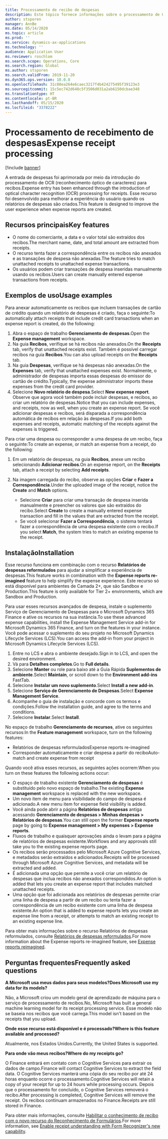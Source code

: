 ```yaml
---
title: Processamento de recibo de despesas
description: Este tópico fornece informações sobre o processamento de OCR (reconhecimento óptico de caracteres) para recibos. Esse recurso foi desenvolvido para melhorar a experiência do usuário quando os relatórios de despesas são criados no Microsoft Dynamics 365 Finance.
author: stsporen
manager: AnnBe
ms.date: 05/14/2020
ms.topic: article
ms.prod: ''
ms.service: dynamics-ax-applications
ms.technology: ''
audience: Application User
ms.reviewer: roschlom
ms.search.scope: Operations, Core
ms.search.region: Global
ms.author: stsporen
ms.search.validFrom: 2019-11-20
ms.dyn365.ops.version: 10.0.8
ms.openlocfilehash: 31c08ea264e6caec3217f4b424275495f39123e3
ms.sourcegitcommit: 15c5ec742d648c5f3506d031a2ab6150dcbae348
ms.translationtype: HT
ms.contentlocale: pt-BR
ms.lasthandoff: 05/15/2020
ms.locfileid: "3378222"
---
```

# <a name="expense-receipt-processing"></a><span data-ttu-id="f414b-104">Processamento de recebimento de despesas</span><span class="sxs-lookup"><span data-stu-id="f414b-104">Expense receipt processing</span></span>

[!include [banner](../includes/banner.md)]

<span data-ttu-id="f414b-105">A entrada de despesas foi aprimorada por meio da introdução do processamento de OCR (reconhecimento óptico de caracteres) para recibos.</span><span class="sxs-lookup"><span data-stu-id="f414b-105">Expense entry has been enhanced through the introduction of optical character recognition (OCR) processing for receipts.</span></span> <span data-ttu-id="f414b-106">Esse recurso foi desenvolvido para melhorar a experiência do usuário quando os relatórios de despesas são criados.</span><span class="sxs-lookup"><span data-stu-id="f414b-106">This feature is designed to improve the user experience when expense reports are created.</span></span>

## <a name="key-features"></a><span data-ttu-id="f414b-107">Recursos principais</span><span class="sxs-lookup"><span data-stu-id="f414b-107">Key features</span></span>

- <span data-ttu-id="f414b-108">O nome do comerciante, a data e o valor total são extraídos dos recibos.</span><span class="sxs-lookup"><span data-stu-id="f414b-108">The merchant name, date, and total amount are extracted from receipts.</span></span>
- <span data-ttu-id="f414b-109">O recurso tenta fazer a correspondência entre os recibos não anexados e as transações de despesa não anexadas.</span><span class="sxs-lookup"><span data-stu-id="f414b-109">The feature tries to match unattached receipts to unattached expense transactions.</span></span>
- <span data-ttu-id="f414b-110">Os usuários podem criar transações de despesa inseridas manualmente usando os recibos.</span><span class="sxs-lookup"><span data-stu-id="f414b-110">Users can create manually entered expense transactions from receipts.</span></span>

## <a name="usage-examples"></a><span data-ttu-id="f414b-111">Exemplos de uso</span><span class="sxs-lookup"><span data-stu-id="f414b-111">Usage examples</span></span>

<span data-ttu-id="f414b-112">Para anexar automaticamente os recibos que incluem transações de cartão de crédito quando um relatório de despesas é criado, faça o seguinte:</span><span class="sxs-lookup"><span data-stu-id="f414b-112">To automatically attach receipts that include credit card transactions when an expense report is created, do the following:</span></span>

  1. <span data-ttu-id="f414b-113">Abra o espaço de trabalho **Gerenciamento de despesas**.</span><span class="sxs-lookup"><span data-stu-id="f414b-113">Open the **Expense management** workspace.</span></span>
  2. <span data-ttu-id="f414b-114">Na guia **Recibos**, verifique se há recibos não anexados.</span><span class="sxs-lookup"><span data-stu-id="f414b-114">On the **Receipts** tab, verify that unattached receipts exist.</span></span> <span data-ttu-id="f414b-115">Também é possível carregar recibos na guia **Recibos**.</span><span class="sxs-lookup"><span data-stu-id="f414b-115">You can also upload receipts on the **Receipts** tab.</span></span>
  3. <span data-ttu-id="f414b-116">Na guia **Despesas**, verifique se há despesas não anexadas.</span><span class="sxs-lookup"><span data-stu-id="f414b-116">On the **Expenses** tab, verify that unattached expenses exist.</span></span> <span data-ttu-id="f414b-117">Normalmente, o administrador de despesas importa essas despesas do emissor do cartão de crédito.</span><span class="sxs-lookup"><span data-stu-id="f414b-117">Typically, the expense administrator imports these expenses from the credit card provider.</span></span>
  4. <span data-ttu-id="f414b-118">Selecione **Novo relatório de despesa**.</span><span class="sxs-lookup"><span data-stu-id="f414b-118">Select **New expense report**.</span></span> <span data-ttu-id="f414b-119">Observe que agora você também pode incluir despesas, e recibos, ao criar um relatório de despesas.</span><span class="sxs-lookup"><span data-stu-id="f414b-119">Notice that you can include expenses, and receipts, now as well, when you create an expense report.</span></span> <span data-ttu-id="f414b-120">Se você adicionar despesas e recibos, será disparada a correspondência automática de recibos em relação às despesas.</span><span class="sxs-lookup"><span data-stu-id="f414b-120">If you add both expenses and receipts, automatic matching of the receipts against the expenses is triggered.</span></span>

<span data-ttu-id="f414b-121">Para criar uma despesa ou corresponder a uma despesa de um recibo, faça o seguinte:</span><span class="sxs-lookup"><span data-stu-id="f414b-121">To create an expense, or match an expense from a receipt, do the following:</span></span>

  1. <span data-ttu-id="f414b-122">Em um relatório de despesas, na guia **Recibos**, anexe um recibo selecionando **Adicionar recibos**.</span><span class="sxs-lookup"><span data-stu-id="f414b-122">On an expense report, on the **Receipts** tab, attach a receipt by selecting **Add receipts**.</span></span>
  2. <span data-ttu-id="f414b-123">Na imagem carregada do recibo, observe as opções **Criar** e **Fazer a Correspondência**.</span><span class="sxs-lookup"><span data-stu-id="f414b-123">Under the uploaded image of the receipt, notice the **Create** and **Match** options.</span></span>

      - <span data-ttu-id="f414b-124">Selecione **Criar** para criar uma transação de despesa inserida manualmente e preencher os valores que são extraídos do recibo.</span><span class="sxs-lookup"><span data-stu-id="f414b-124">Select **Create** to create a manually entered expense transaction and fill in the values that are extracted from the receipt.</span></span>
      - <span data-ttu-id="f414b-125">Se você selecionar **Fazer a Correspondência**, o sistema tentará fazer a correspondência de uma despesa existente com o recibo.</span><span class="sxs-lookup"><span data-stu-id="f414b-125">If you select **Match**, the system tries to match an existing expense to the receipt.</span></span>

## <a name="installation"></a><span data-ttu-id="f414b-126">Instalação</span><span class="sxs-lookup"><span data-stu-id="f414b-126">Installation</span></span>

<span data-ttu-id="f414b-127">Esse recurso funciona em combinação com o recurso **Relatórios de despesas reformulados** para ajudar a simplificar a experiência de despesas.</span><span class="sxs-lookup"><span data-stu-id="f414b-127">This feature works in combination with the **Expense reports re-imagined** feature to help simplify the expense experience.</span></span> <span data-ttu-id="f414b-128">Este recurso só está disponível para ambientes de Camada 2+, que são Sandbox e Production.</span><span class="sxs-lookup"><span data-stu-id="f414b-128">This feature is only available for Tier 2+ environments, which are Sandbox and Production.</span></span>

<span data-ttu-id="f414b-129">Para usar esses recursos avançados de despesa, instale o suplemento Serviço de Gerenciamento de Despesas para o Microsoft Dynamics 365 Finance e ative os recursos na sua instância.</span><span class="sxs-lookup"><span data-stu-id="f414b-129">To use these advanced expense capabilities, install the Expense Management Service add-in for Microsoft Dynamics 365 Finance, and turn on the features in your instance.</span></span> <span data-ttu-id="f414b-130">Você pode acessar o suplemento do seu projeto no Microsoft Dynamics Lifecycle Services (LCS).</span><span class="sxs-lookup"><span data-stu-id="f414b-130">You can access the add-in from your project in Microsoft Dynamics Lifecycle Services (LCS).</span></span>

1. <span data-ttu-id="f414b-131">Entre no LCS e abra o ambiente desejado.</span><span class="sxs-lookup"><span data-stu-id="f414b-131">Sign in to LCS, and open the desired environment.</span></span>
2. <span data-ttu-id="f414b-132">Vá para **Detalhes completos**.</span><span class="sxs-lookup"><span data-stu-id="f414b-132">Go to **Full details**.</span></span>
3. <span data-ttu-id="f414b-133">Selecione **Manter** ou role para baixo até a Guia Rápida **Suplementos de ambiente**.</span><span class="sxs-lookup"><span data-stu-id="f414b-133">Select **Maintain**, or scroll down to the **Environment add-ins** FastTab.</span></span>
4. <span data-ttu-id="f414b-134">Selecione **Instalar um novo suplemento**.</span><span class="sxs-lookup"><span data-stu-id="f414b-134">Select **Install a new add-in**.</span></span>
5. <span data-ttu-id="f414b-135">Selecione **Serviço de Gerenciamento de Despesas**.</span><span class="sxs-lookup"><span data-stu-id="f414b-135">Select **Expense Management Service**.</span></span>
6. <span data-ttu-id="f414b-136">Acompanhe o guia de instalação e concorde com os termos e condições.</span><span class="sxs-lookup"><span data-stu-id="f414b-136">Follow the installation guide, and agree to the terms and conditions.</span></span>
7. <span data-ttu-id="f414b-137">Selecione **Instalar**.</span><span class="sxs-lookup"><span data-stu-id="f414b-137">Select **Install**.</span></span>

<span data-ttu-id="f414b-138">No espaço de trabalho **Gerenciamento de recursos**, ative os seguintes recursos:</span><span class="sxs-lookup"><span data-stu-id="f414b-138">In the **Feature management** workspace, turn on the following features:</span></span>

- <span data-ttu-id="f414b-139">Relatórios de despesas reformulados</span><span class="sxs-lookup"><span data-stu-id="f414b-139">Expense reports re-imagined</span></span>
- <span data-ttu-id="f414b-140">Corresponder automaticamente e criar despesa a partir do recibo</span><span class="sxs-lookup"><span data-stu-id="f414b-140">Auto-match and create expense from receipt</span></span>

<span data-ttu-id="f414b-141">Quando você ativa esses recursos, as seguintes ações ocorrem:</span><span class="sxs-lookup"><span data-stu-id="f414b-141">When you turn on these features the following actions occur:</span></span>

- <span data-ttu-id="f414b-142">O espaço de trabalho existente **Gerenciamento de despesas** é substituído pelo novo espaço de trabalho.</span><span class="sxs-lookup"><span data-stu-id="f414b-142">The existing **Expense management** workspace is replaced with the new workspace.</span></span>
- <span data-ttu-id="f414b-143">Um novo item de menu para visibilidade do campo de despesa é adicionado.</span><span class="sxs-lookup"><span data-stu-id="f414b-143">A new menu item for expense field visibility is added.</span></span>
- <span data-ttu-id="f414b-144">Você ainda pode abrir a página **Relatórios de despesas** antiga acessando **Gerenciamento de despesas > Minhas despesas > Relatórios de despesas**.</span><span class="sxs-lookup"><span data-stu-id="f414b-144">You can still open the former **Expense reports** page by going to **Expense management > My expenses > Expense reports**.</span></span>
- <span data-ttu-id="f414b-145">Fluxos de trabalho e quaisquer aprovações ainda o levam para a página de relatórios de despesas existente.</span><span class="sxs-lookup"><span data-stu-id="f414b-145">Workflows and any approvals still take you to the existing expense reports page.</span></span>
- <span data-ttu-id="f414b-146">Os recibos serão processados pelo Microsoft Azure Cognitive Services, e metadados serão extraídos e adicionados.</span><span class="sxs-lookup"><span data-stu-id="f414b-146">Receipts will be processed through Microsoft Azure Cognitive Services, and metadata will be extracted and added.</span></span>
- <span data-ttu-id="f414b-147">É adicionada uma opção que permite a você criar um relatório de despesas que inclua recibos não anexados correspondidos.</span><span class="sxs-lookup"><span data-stu-id="f414b-147">An option is added that lets you create an expense report that includes matched unattached receipts.</span></span>
- <span data-ttu-id="f414b-148">Uma opção que foi adicionada aos relatórios de despesas permite criar uma linha de despesa a partir de um recibo ou tenta fazer a correspondência de um recibo existente com uma linha de despesa existente.</span><span class="sxs-lookup"><span data-stu-id="f414b-148">An option that is added to expense reports lets you create an expense line from a receipt, or attempts to match an existing receipt to an existing expense line.</span></span>

<span data-ttu-id="f414b-149">Para obter mais informações sobre o recurso Relatórios de despesas reformulados, consulte [Relatórios de despesas reformulados](ExpenseWorkspaceNew.md).</span><span class="sxs-lookup"><span data-stu-id="f414b-149">For more information about the Expense reports re-imagined feature, see [Expense reports reimagined](ExpenseWorkspaceNew.md).</span></span>

## <a name="frequently-asked-questions"></a><span data-ttu-id="f414b-150">Perguntas frequentes</span><span class="sxs-lookup"><span data-stu-id="f414b-150">Frequently asked questions</span></span>

<span data-ttu-id="f414b-151">**A Microsoft usa meus dados para seus modelos?**</span><span class="sxs-lookup"><span data-stu-id="f414b-151">**Does Microsoft use my data for its models?**</span></span>

<span data-ttu-id="f414b-152">Não, a Microsoft criou um modelo geral de aprendizado de máquina para o serviço de processamento de recibos.</span><span class="sxs-lookup"><span data-stu-id="f414b-152">No, Microsoft has built a general machine learning model for its receipt processing service.</span></span> <span data-ttu-id="f414b-153">Esse modelo não se baseia nos recibos que você carrega.</span><span class="sxs-lookup"><span data-stu-id="f414b-153">This model isn't based on the receipts that you upload.</span></span>

<span data-ttu-id="f414b-154">**Onde esse recurso está disponível e é processado?**</span><span class="sxs-lookup"><span data-stu-id="f414b-154">**Where is this feature available and processed?**</span></span>

<span data-ttu-id="f414b-155">Atualmente, nos Estados Unidos.</span><span class="sxs-lookup"><span data-stu-id="f414b-155">Currently, the United States is supported.</span></span>

<span data-ttu-id="f414b-156">**Para onde vão meus recibos?**</span><span class="sxs-lookup"><span data-stu-id="f414b-156">**Where do my receipts go?**</span></span>

<span data-ttu-id="f414b-157">O Finance entrará em contato com o Cognitive Services para extrair os dados de campo.</span><span class="sxs-lookup"><span data-stu-id="f414b-157">Finance will contact Cognitive Services to extract the field data.</span></span> <span data-ttu-id="f414b-158">O Cognitive Services manterá uma cópia do seu recibo por até 24 horas enquanto ocorre o processamento.</span><span class="sxs-lookup"><span data-stu-id="f414b-158">Cognitive Services will retain a copy of your receipt for up to 24 hours while processing occurs.</span></span> <span data-ttu-id="f414b-159">Depois que o processamento for concluído, o Cognitive Services removerá o recibo.</span><span class="sxs-lookup"><span data-stu-id="f414b-159">After processing is completed, Cognitive Services will remove the receipt.</span></span> <span data-ttu-id="f414b-160">Os recibos continuam armazenados no Finance.</span><span class="sxs-lookup"><span data-stu-id="f414b-160">Receipts are still stored in Finance.</span></span>

<span data-ttu-id="f414b-161">Para obter mais informações, consulte [Habilitar o conhecimento de recibo com o novo recurso do Reconhecimento de Formulários](https://azure.microsoft.com/blog/enable-receipt-understanding-with-form-recognizer-s-new-capability/).</span><span class="sxs-lookup"><span data-stu-id="f414b-161">For more information, see [Enable receipt understanding with Form Recognizer's new capability](https://azure.microsoft.com/blog/enable-receipt-understanding-with-form-recognizer-s-new-capability/).</span></span>
